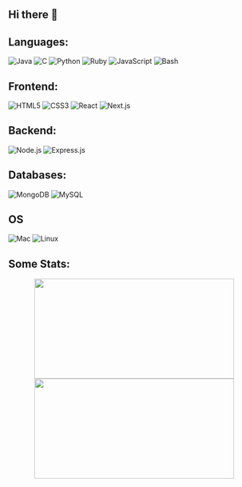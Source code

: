 ## Hi there 👋

<!--
**WhoThisPerson/WhoThisPerson** is a ✨ _special_ ✨ repository because its `README.md` (this file) appears on your GitHub profile.

Here are some ideas to get you started:

- 🔭 I’m currently working on ...
- 🌱 I’m currently learning ...
- 👯 I’m looking to collaborate on ...
- 🤔 I’m looking for help with ...
- 💬 Ask me about ...
- 📫 How to reach me: ...
- 😄 Pronouns: ...
- ⚡ Fun fact: ...
-->

## Languages:
![Java](https://img.shields.io/badge/-Java-E34F26?style=flat-square&logo=java&logoColor=ffffff)
![C](https://img.shields.io/badge/-C-A8B400?style=flat-square&logo=c&logoColor=ffffff)
![Python](https://img.shields.io/badge/-Python-3776AB?style=flat-square&logo=python&logoColor=ffffff)
![Ruby](https://img.shields.io/badge/-Ruby-D91427?style=flat-square&logo=ruby&logoColor=ffffff)
![JavaScript](https://img.shields.io/badge/-JavaScript-F7DF1E?style=flat-square&logo=javascript&logoColor=000000)
![Bash](https://img.shields.io/badge/-Bash-4EAA25?style=flat-square&logo=gnu-bash&logoColor=ffffff)

## Frontend:
![HTML5](https://img.shields.io/badge/-HTML5-E34F26?style=flat-square&logo=html5&logoColor=ffffff)
![CSS3](https://img.shields.io/badge/-CSS3-1572B6?style=flat-square&logo=css3&logoColor=ffffff)
![React](https://img.shields.io/badge/-React-61DAFB?style=flat-square&logo=react&logoColor=000000)
![Next.js](https://img.shields.io/badge/-Next.js-000000?style=flat-square&logo=next.js&logoColor=ffffff)

## Backend:
![Node.js](https://img.shields.io/badge/-Node.js-8CC84B?style=flat-square&logo=node.js&logoColor=ffffff)
![Express.js](https://img.shields.io/badge/-Express.js-000000?style=flat-square&logo=express&logoColor=ffffff)

## Databases:
![MongoDB](https://img.shields.io/badge/-MongoDB-47A248?style=flat-square&logo=mongodb&logoColor=ffffff)
![MySQL](https://img.shields.io/badge/-MySQL-4479A1?style=flat-square&logo=mysql&logoColor=ffffff)

## OS
![Mac](https://img.shields.io/badge/-Mac-999999?style=flat-square&logo=apple&logoColor=ffffff)
![Linux](https://img.shields.io/badge/-Linux-FCC624?style=flat-square&logo=linux&logoColor=ffffff)

## Some Stats:
<p align="center">
  <img src="https://github-readme-stats.vercel.app/api?username=WhoThisPerson&show_icons=true&theme=radical" width="400" height="200" />
  <img src="https://github-readme-stats.vercel.app/api/top-langs/?username=WhoThisPerson&layout=compact&theme=radical" width="400" height="200" />
</p>



